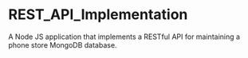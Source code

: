 # REST_API_Implementation
A Node JS application that implements a RESTful API for maintaining a phone store MongoDB database.
